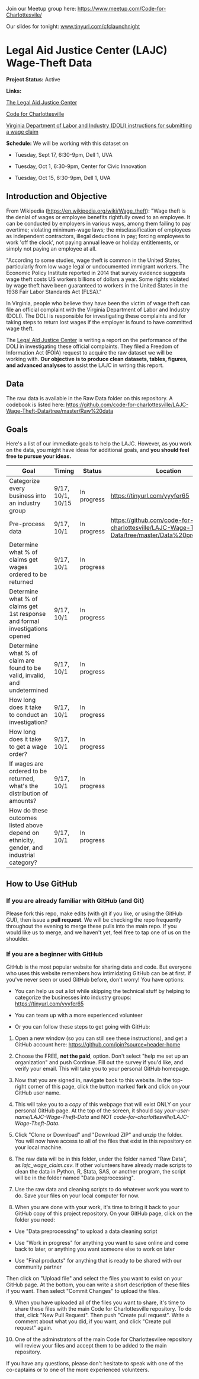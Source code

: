 Join our Meetup group here: https://www.meetup.com/Code-for-Charlottesvile/

Our slides for tonight: www.tinyurl.com/cfclaunchnight

# Legal Aid Justice Center (LAJC) Wage-Theft Data

**Project Status:** Active

**Links:**

[The Legal Aid Justice Center](justice4all.org)

[Code for Charlottesville](codeforcharlottesville.org)

[Virginia Department of Labor and Industry (DOLI) instructions for submitting a wage claim](https://www.doli.virginia.gov/labor-law/payment-of-wage-english/)

**Schedule:** We will be working with this dataset on

* Tuesday, Sept 17, 6:30-9pm, Dell 1, UVA

* Tuesday, Oct 1, 6:30-9pm, Center for Civic Innovation 

* Tuesday, Oct 15, 6:30-9pm, Dell 1, UVA

## Introduction and Objective
From Wikipedia (https://en.wikipedia.org/wiki/Wage_theft): "Wage theft is the denial of wages or employee benefits rightfully owed to an employee. It can be conducted by employers in various ways, among them failing to pay overtime; violating minimum-wage laws; the misclassification of employees as independent contractors, illegal deductions in pay; forcing employees to work 'off the clock', not paying annual leave or holiday entitlements, or simply not paying an employee at all.

"According to some studies, wage theft is common in the United States, particularly from low wage legal or undocumented immigrant workers. The Economic Policy Institute reported in 2014 that survey evidence suggests wage theft costs US workers billions of dollars a year. Some rights violated by wage theft have been guaranteed to workers in the United States in the 1938 Fair Labor Standards Act (FLSA)."

In Virginia, people who believe they have been the victim of wage theft can file an official complaint with the Virginia Department of Labor and Industry (DOLI). The DOLI is responsible for investigating these complaints and for taking steps to return lost wages if the employer is found to have committed wage theft.

The [Legal Aid Justice Center](justice4all.org) is writing a report on the performance of the DOLI in investigating these official complaints. They filed a Freedom of Information Act (FOIA) request to acquire the raw dataset we will be working with. **Our objective is to produce clean datasets, tables, figures, and advanced analyses** to assist the LAJC in writing this report.

## Data
The raw data is available in the Raw Data folder on this repository. A codebook is listed here: https://github.com/code-for-charlottesville/LAJC-Wage-Theft-Data/tree/master/Raw%20data

## Goals
Here's a list of our immediate goals to help the LAJC. However, as you work on the data, you might have ideas for additional goals, and **you should feel free to pursue your ideas.**

| Goal                                                                    | Timing                   | Status      | Location                     |
|-------------------------------------------------------------------------|--------------------------|-------------|------------------------------|
| Categorize every business into an industry group                        | 9/17, 10/1, 10/15        | In progress | https://tinyurl.com/yyyfer65 |
| Pre-process data                                                        | 9/17, 10/1               | In progress |   https://github.com/code-for-charlottesville/LAJC-Wage-Theft-Data/tree/master/Data%20preprocessing|                          
| Determine what % of claims get wages ordered to be returned  | 9/17, 10/1               | In progress            |                              
| Determine what % of claims get 1st response and formal investigations opened  | 9/17, 10/1               | In progress |                              
| Determine what % of claim are found to be valid, invalid, and undetermined | 9/17, 10/1               | In progress |
| How long does it take to conduct an investigation? | 9/17, 10/1               | In progress |
| How long does it take to get a wage order? | 9/17, 10/1               | In progress |
| If wages are ordered to be returned, what's the distribution of amounts? | 9/17, 10/1               | In progress |
| How do these outcomes listed above depend on ethnicity, gender, and industrial category?   | 9/17, 10/1               | In progress |                                


## How to Use GitHub
### If you are already familiar with GitHub (and Git)
Please fork this repo, make edits (with git if you like, or using the GitHub GUI), then issue a **pull request**. We will be checking the repo frequently throughout the evening to merge these pulls into the main repo. If you would like us to merge, and we haven't yet, feel free to tap one of us on the shoulder.

### If you are a beginner with GitHub
GitHub is the most popular website for sharing data and code. But everyone who uses this website remembers how intimidating GitHub can be at first. If you've never seen or used GitHub before, don't worry! You have options:

* You can help us out a lot while skipping the technical stuff by helping to categorize the businesses into industry groups: https://tinyurl.com/yyyfer65

* You can team up with a more experienced volunteer

* Or you can follow these steps to get going with GitHub:

1. Open a new window (so you can still see these instructions), and get a GitHub account here: https://github.com/join?source=header-home

2.  Choose the FREE, **not the paid**, option. Don't select "help me set up an organization" and push Continue. Fill out the survey if you'd like, and verify your email. This will take you to your personal GitHub homepage.

3. Now that you are signed in, navigate back to this website. In the top-right corner of this page, click the button marked **fork** and click on your GitHub user name.

4. This will take you to a *copy* of this webpage that will exist ONLY on your personal GitHub page. At the top of the screen, it should say *your-user-name/LAJC-Wage-Theft-Data* and NOT *code-for-charlottesville/LAJC-Wage-Theft-Data*.

5. Click "Clone or Download" and "Download ZIP" and unzip the folder. You will now have access to all of the files that exist in this repository on your local machine.

6. The raw data will be in this folder, under the folder named "Raw Data", as *lajc_wage_claim.csv*. If other volunteers have already made scripts to clean the data in Python, R, Stata, SAS, or another program, the script will be in the folder named "Data preprocessing". 

7. Use the raw data and cleaning scripts to do whatever work you want to do. Save your files on your local computer for now.

8. When you are done with your work, it's time to bring it back to your GitHub copy of this project repository. On your GitHub page, click on the folder you need:

  * Use "Data preprocessing" to upload a data cleaning script
  
  * Use "Work in progress" for anything you want to save online and come back to later, or anything you want someone else to work on later
  
  * Use "Final products" for anything that is ready to be shared with our community partner
  
Then click on "Upload file" and select the files you want to exist on your GitHub page. At the bottom, you can write a short description of these files if you want. Then select "Commit Changes" to upload the files.

9. When you have uploaded all of the files you want to share, it's time to share these files with the main Code for Charlottesville repository. To do that, click "New Pull Request". Then push "Create pull request". Write a comment about what you did, if you want, and click "Create pull request" again. 

10. One of the adminstrators of the main Code for Charlottesvilee repository will review your files and accept them to be added to the main repository.

If you have any questions, please don't hesitate to speak with one of the co-captains or to one of the more experienced volunteers.
